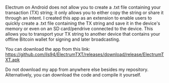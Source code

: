 Electrum on Android does not allow you to create a .txt file containing your transaction (TX) string; it only allows you to either copy the string or share it through an intent. I created this app as an extension to enable users to quickly create a .txt file containing the TX string and save it in the device's memory or even on an SD card/pendrive connected to the device. This allows you to transport your TX string to another device that contains your offline Bitcoin wallet for signing and later broadcasting.

You can download the app from this link: https://github.com/ils94/ElectrumTXT/releases/download/release/ElectrumTXT.apk

Do not download my app from anywhere else besides my repository. Alternatively, you can download the code and compile it yourself.
